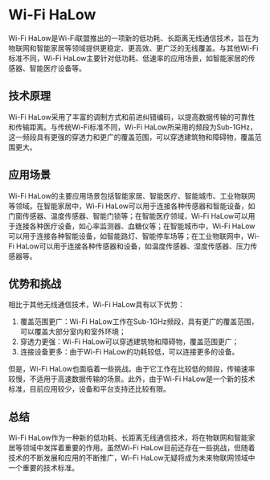 # Wi-Fi HaLow
Wi-Fi HaLow是Wi-Fi联盟推出的一项新的低功耗、长距离无线通信技术，旨在为物联网和智能家居等领域提供更稳定、更高效、更广泛的无线覆盖。与其他Wi-Fi标准不同，Wi-Fi HaLow主要针对低功耗、低速率的应用场景，如智能家居的传感器、智能医疗设备等。

## 技术原理
Wi-Fi HaLow采用了丰富的调制方式和前进纠错编码，以提高数据传输的可靠性和传输距离。与传统Wi-Fi标准不同，Wi-Fi HaLow所采用的频段为Sub-1GHz，这一频段具有更强的穿透力和更广的覆盖范围，可以穿透建筑物和障碍物，覆盖范围更大。

## 应用场景
Wi-Fi HaLow的主要应用场景包括智能家居、智能医疗、智能城市、工业物联网等领域。在智能家居中，Wi-Fi HaLow可以用于连接各种传感器和智能设备，如门窗传感器、温度传感器、智能门锁等；在智能医疗领域，Wi-Fi HaLow可以用于连接各种医疗设备，如心率监测器、血糖仪等；在智能城市中，Wi-Fi HaLow可以用于连接各种智能设备，如智能路灯、智能停车场等；在工业物联网中，Wi-Fi HaLow可以用于连接各种传感器和设备，如温度传感器、湿度传感器、压力传感器等。

## 优势和挑战
相比于其他无线通信技术，Wi-Fi HaLow具有以下优势：

1. 覆盖范围更广：Wi-Fi HaLow工作在Sub-1GHz频段，具有更广的覆盖范围，可以覆盖大部分室内和室外环境；
2. 穿透力更强：Wi-Fi HaLow可以穿透建筑物和障碍物，覆盖范围更广；
3. 连接设备更多：由于Wi-Fi HaLow的功耗较低，可以连接更多的设备。

但是，Wi-Fi HaLow也面临着一些挑战。由于它工作在比较低的频段，传输速率较慢，不适用于高速数据传输的场景。此外，由于Wi-Fi HaLow是一个新的技术标准，目前应用较少，设备和平台支持还比较有限。

## 总结
Wi-Fi HaLow作为一种新的低功耗、长距离无线通信技术，将在物联网和智能家居等领域中发挥着重要的作用。虽然Wi-Fi HaLow目前还存在一些挑战，但随着技术的不断发展和应用的不断推广，Wi-Fi HaLow无疑将成为未来物联网领域中一个重要的技术标准。